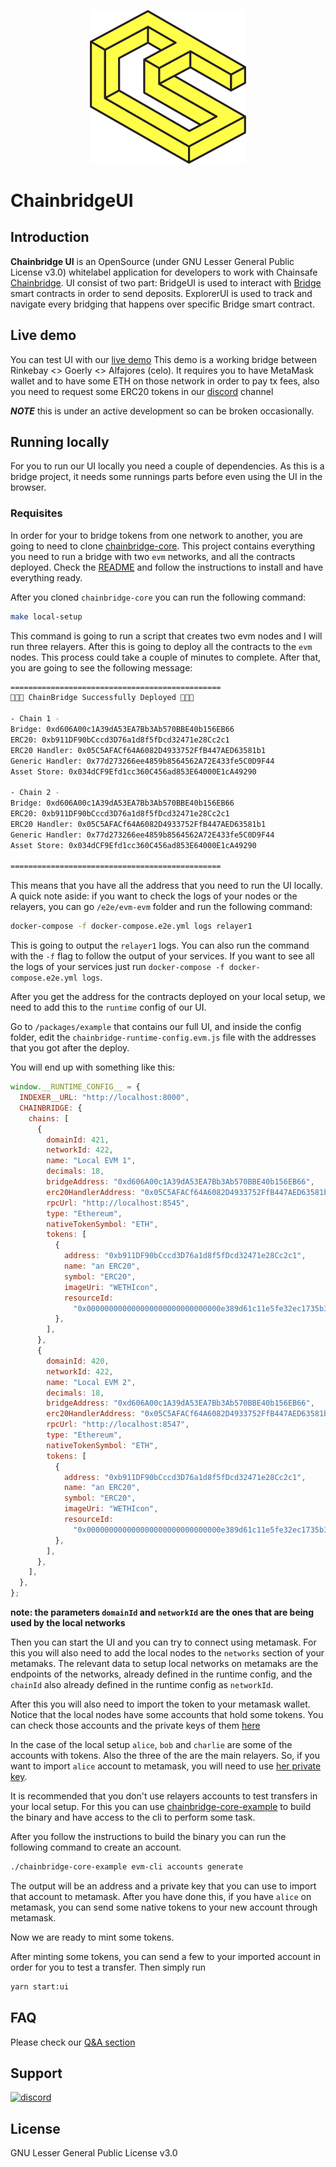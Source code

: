 <p align="center"><a href="https://https://chainsafe.io/"><img width="250" title="Chainbridge UI" src='assets/chainsafe_logo.png'/></a></p>

# ChainbridgeUI

## Introduction
**Chainbridge UI** is an OpenSource (under GNU Lesser General Public License v3.0) whitelabel application for developers
to work with Chainsafe [Chainbridge](https://github.com/ChainSafe/chainbridge-core). UI consist of two part:
BridgeUI is used to interact with [Bridge](https://github.com/chainsafe/chainbridge-solidity) smart contracts
in order to send deposits.
ExplorerUI is used to track and navigate every bridging that happens over specific Bridge smart contract.

## Live demo
You can test UI with our [live demo](52.73.103.2)
This demo is a working bridge between Rinkebay <> Goerly <> Alfajores (celo).
It requires you to have MetaMask wallet and to have some ETH on those network in order to pay tx fees, also you need to request some ERC20 tokens in our [discord](https://discord.gg/ykXsJKfhgq) channel

***NOTE*** this is under an active development so can be broken occasionally.

## Running locally

For you to run our UI locally you need a couple of dependencies. As this is a bridge project, it needs some runnings parts before even using the UI in the browser.

### Requisites

In order for your to bridge tokens from one network to another, you are going to need to clone [chainbridge-core](https://github.com/ChainSafe/chainbridge-core). This project contains everything you need to run a bridge with two `evm` networks, and all the contracts deployed. Check the [README](https://github.com/ChainSafe/chainbridge-core/blob/main/README.md) and follow the instructions to install and have everything ready.

After you cloned `chainbridge-core` you can run the following command:

```bash
make local-setup
```

This command is going to run a script that creates two evm nodes and I will run three relayers. After this is going to deploy all the contracts to the `evm` nodes. This process could take a couple of minutes to complete. After that, you are going to see the following message:

```bash
===============================================
🎉🎉🎉 ChainBridge Successfully Deployed 🎉🎉🎉

- Chain 1 -
Bridge: 0xd606A00c1A39dA53EA7Bb3Ab570BBE40b156EB66
ERC20: 0xb911DF90bCccd3D76a1d8f5fDcd32471e28Cc2c1
ERC20 Handler: 0x05C5AFACf64A6082D4933752FfB447AED63581b1
Generic Handler: 0x77d273266ee4859b8564562A72E433fe5C0D9F44
Asset Store: 0x034dCF9Efd1cc360C456ad853E64000E1cA49290

- Chain 2 -
Bridge: 0xd606A00c1A39dA53EA7Bb3Ab570BBE40b156EB66
ERC20: 0xb911DF90bCccd3D76a1d8f5fDcd32471e28Cc2c1
ERC20 Handler: 0x05C5AFACf64A6082D4933752FfB447AED63581b1
Generic Handler: 0x77d273266ee4859b8564562A72E433fe5C0D9F44
Asset Store: 0x034dCF9Efd1cc360C456ad853E64000E1cA49290

===============================================
```

This means that you have all the address that you need to run the UI locally. A quick note aside: if you want to check the logs of your nodes or the relayers, you can go `/e2e/evm-evm` folder and run the following command:

```bash
docker-compose -f docker-compose.e2e.yml logs relayer1
```

This is going to output the `relayer1` logs. You can also run the command with the `-f` flag to follow the output of your services. If you want to see all the logs of your services just run `docker-compose -f docker-compose.e2e.yml logs`.

After you get the address for the contracts deployed on your local setup, we need to add this to the `runtime` config of our UI.

Go to `/packages/example` that contains our full UI, and inside the config folder, edit the `chainbridge-runtime-config.evm.js` file with the addresses that you got after the deploy.

You will end up with something like this:

```js
window.__RUNTIME_CONFIG__ = {
  INDEXER__URL: "http://localhost:8000",
  CHAINBRIDGE: {
    chains: [
      {
        domainId: 421,
        networkId: 422,
        name: "Local EVM 1",
        decimals: 18,
        bridgeAddress: "0xd606A00c1A39dA53EA7Bb3Ab570BBE40b156EB66",
        erc20HandlerAddress: "0x05C5AFACf64A6082D4933752FfB447AED63581b1",
        rpcUrl: "http://localhost:8545",
        type: "Ethereum",
        nativeTokenSymbol: "ETH",
        tokens: [
          {
            address: "0xb911DF90bCccd3D76a1d8f5fDcd32471e28Cc2c1",
            name: "an ERC20",
            symbol: "ERC20",
            imageUri: "WETHIcon",
            resourceId:
              "0x000000000000000000000000000000e389d61c11e5fe32ec1735b3cd38c69500",
          },
        ],
      },
      {
        domainId: 420,
        networkId: 422,
        name: "Local EVM 2",
        decimals: 18,
        bridgeAddress: "0xd606A00c1A39dA53EA7Bb3Ab570BBE40b156EB66",
        erc20HandlerAddress: "0x05C5AFACf64A6082D4933752FfB447AED63581b1",
        rpcUrl: "http://localhost:8547",
        type: "Ethereum",
        nativeTokenSymbol: "ETH",
        tokens: [
          {
            address: "0xb911DF90bCccd3D76a1d8f5fDcd32471e28Cc2c1",
            name: "an ERC20",
            symbol: "ERC20",
            imageUri: "WETHIcon",
            resourceId:
              "0x000000000000000000000000000000e389d61c11e5fe32ec1735b3cd38c69500",
          },
        ],
      },
    ],
  },
};
```

**note: the parameters `domainId` and `networkId` are the ones that are being used by the local networks**

Then you can start the UI and you can try to connect using metamask. For this you will also need to add the local nodes to the `networks` section of your metamaks. The relevant data to setup local networks on metamaks are the endpoints of the networks, already defined in the runtime config, and the `chainId` also already defined in the runtime config as `networkId`.

After this you will also need to import the token to your metamask wallet. Notice that the local nodes have some accounts that hold some tokens. You can check those accounts and the private keys of them [here](https://github.com/ChainSafe/chainbridge-deploy/blob/main/cb-sol-cli/constants.js)

In the case of the local setup `alice`, `bob` and `charlie` are some of the accounts with tokens. Also the three of the are the main relayers. So, if you want to import `alice` account to metamask, you will need to use [her private key](https://github.com/ChainSafe/chainbridge-deploy/blob/f2aa0932e8f98037569fb9ff7b4948be380bacab/cb-sol-cli/constants.js#L40).

It is recommended that you don't use relayers accounts to test transfers in your local setup. For this you can use [chainbridge-core-example](https://github.com/ChainSafe/chainbridge-core-example) to build the binary and have access to the cli to perform some task.

After you follow the instructions to build the binary you can run the following command to create an account.

```bash
./chainbridge-core-example evm-cli accounts generate
```

The output will be an address and a private key that you can use to import that account to metamask. After you have done this, if you have `alice` on metamask, you can send some native tokens to your new account through metamask.

Now we are ready to mint some tokens.

After minting some tokens, you can send a few to your imported account in order for you to test a transfer. Then simply run

```bash
yarn start:ui
```


## FAQ
Please check our [Q&A section](https://github.com/ChainSafe/chainbridge-ui/discussions/categories/q-a)

## Support
<a href="https://discord.gg/ykXsJKfhgq">
  <img alt="discord" src="https://img.shields.io/discord/593655374469660673?label=Discord&logo=discord&style=flat" />
</a>

## License
GNU Lesser General Public License v3.0
